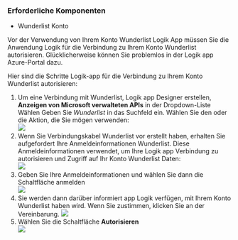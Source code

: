 ### <a name="prerequisites"></a>Erforderliche Komponenten
- Wunderlist Konto  

Vor der Verwendung von Ihrem Konto Wunderlist Logik App müssen Sie die Anwendung Logik für die Verbindung zu Ihrem Konto Wunderlist autorisieren. Glücklicherweise können Sie problemlos in der Logik app Azure-Portal dazu. 

Hier sind die Schritte Logik-app für die Verbindung zu Ihrem Konto Wunderlist autorisieren:


1. Um eine Verbindung mit Wunderlist, Logik app Designer erstellen, **Anzeigen von Microsoft verwalteten APIs** in der Dropdown-Liste Wählen Geben Sie *Wunderlist* in das Suchfeld ein. Wählen Sie den oder die Aktion, die Sie mögen verwenden:  
  ![](./media/connectors-create-api-wunderlist/wunderlist-0.png)
2. Wenn Sie Verbindungskabel Wunderlist vor erstellt haben, erhalten Sie aufgefordert Ihre Anmeldeinformationen Wunderlist. Diese Anmeldeinformationen verwendet, um Ihre Logik app Verbindung zu autorisieren und Zugriff auf Ihr Konto Wunderlist Daten:   
  ![](./media/connectors-create-api-wunderlist/wunderlist-1.png)  
2. Geben Sie Ihre Anmeldeinformationen und wählen Sie dann die Schaltfläche anmelden  
  ![](./media/connectors-create-api-wunderlist/wunderlist-2.png)  
3. Sie werden dann darüber informiert app Logik verfügen, mit Ihrem Konto Wunderlist haben wird. Wenn Sie zustimmen, klicken Sie an der Vereinbarung. 
  ![](./media/connectors-create-api-wunderlist/wunderlist-4.png)  
4. Wählen Sie die Schaltfläche **Autorisieren**  
  ![](./media/connectors-create-api-wunderlist/wunderlist-5.png)  





